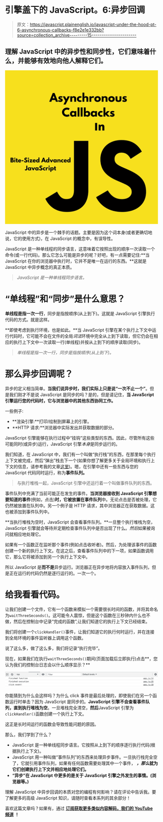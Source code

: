 # 引擎盖下的 JavaScript。6:异步回调

> 原文：<https://javascript.plainenglish.io/javascript-under-the-hood-pt-6-asynchronous-callbacks-f8e2e1e332bb?source=collection_archive---------15----------------------->

## 理解 JavaScript 中的异步性和同步性，它们意味着什么，并能够有效地向他人解释它们。

![](img/5836f0e95a3188067e71c6d20fee553d.png)

JavaScript 中的异步是一个棘手的话题。主要是因为这个词本身(或者更确切地说，它的使用方式)，在 JavaScript 的概念中，有误导性。

JavaScript 是一种单线程的同步语言，这意味着它按照出现的顺序一次读取一个命令(或一行代码)。那么它怎么可能是异步的呢？好吧，有一点需要记住:**当 JavaScript 在你的浏览器中执行时，它并不是唯一在运行的东西。**这就是 JavaScript 中异步概念的真正本质。

> *JavaScript 是一种单线程同步语言。*

# “单线程”和“同步”是什么意思？

**单线程是指一次一行**，同步是指按顺序(从上到下)。这就是 JavaScript 引擎执行代码的方式。就是这样。

**即使考虑到执行环境，也是如此。**当 JavaScript 引擎在某个执行上下文中运行代码时，它可能不会在文件的全局*词法*环境中完全从上到下读取，但它仍会在相应的执行上下文中一次读取一行(单线程)并按从上到下的顺序读取(同步)。

> *单线程是指一次一行，同步是指按顺序(从上到下)。*

# 那么异步回调呢？

异步的定义相当简单。**当我们说异步时，我们实际上只是说“一次不止一个”**。但是我们刚才不是说 JavaScript 是同步的吗？是的，但是请记住，**当 JavaScript 引擎运行您的代码时，它与浏览器中的其他东西协同工作。**

一些例子:

*   **渲染引擎:**打印/绘制到屏幕上的引擎。
*   **HTTP 请求:**浏览器中实际发出并获取数据的部分。

JavaScript 引擎能够在执行过程中“挂钩”这些类型的东西。因此，尽管所有这些可能同时(或异步)运行，JavaScript 引擎*本身*是同步运行的。

我们知道，在 JavaScript 中，我们有一个叫做“执行栈”的东西，在那里每个执行上下文被完成，然后“弹出”栈去下一个(如果你想了解更多关于全局环境和执行上下文的信息，请参考我的文章[这里](https://codeburst.io/javascript-under-the-hood-pt-1-the-global-environment-332c8494413c))。嗯，在引擎中还有一些东西与您的 JavaScript 代码同时运行，称为**事件队列。**

> 与执行堆栈一起，JavaScript 引擎中还运行着一个叫做事件队列的东西。

事件队列中充满了当前可能正在发生的事件。**当浏览器接收到 JavaScript 引擎想要知道的事件**(例如，点击)**时，它被放置在事件队列**中。无论点击是否被处理，它仍然被放置在队列中。另一个例子是 HTTP 请求，其中浏览器正在获取数据。这也被添加到事件队列中。

**当执行堆栈为空时，JavaScript 会查看事件队列。**一旦整个执行堆栈为空，JavaScript 引擎就会等待并定期检查事件队列中是否出现了什么。*然后*如果被询问就相应地处理它。

如果有一个函数正在监听那个事件(例如点击收听者)。然后，为处理该事件的函数创建一个新的执行上下文。在这之后，查看事件队列中的下一项，如果函数调用它，那么它将被添加到另一个执行上下文中。

所以 JavaScript 是**而不是**异步运行。浏览器正在异步地将内容放入事件队列，但是正在运行的代码仍然是逐行运行的。一次一个。

# 给我看看代码。

让我们创建一个文件，它有一个函数来模拟一个需要很长时间的函数，并将其命名为`waitThreeSeconds()`。这可能令人震惊，但是这个函数在三秒钟内什么也不做，然后在控制台中记录“完成的函数”,让我们知道它的执行上下文已经结束。

我们将创建一个`clickHandler()`事件，让我们知道它的执行何时运行，并在连接到全局环境的事件监听器上调用这个函数。

说了这么多，做了这么多，我们将记录“执行完毕”。

现在，如果我们在执行`waitThreeSeconds()`期间(页面加载后立即执行)点击**，您认为我们的控制台日志会以什么顺序显示？**

![](img/b237afec3a9767f1df4941b58d4ac6ef.png)

你能猜到为什么会这样吗？为什么 click 事件是最后处理的，即使我们在另一个函数运行时单击？因为 JavaScript 是同步的。**JavaScript 引擎不会查看事件队列，直到执行堆栈为空**。一旦堆栈完全清空，**然后**JavaScript 引擎为`clickHandler()`函数创建一个执行上下文。

这正是长时间运行的函数会导致性能问题的原因。

那么，我们学到了什么？

*   JavaScript 是一种单线程同步语言。它按照从上到下的顺序逐行执行代码(根据执行上下文)。
*   JavaScript 用一种叫做“事件队列”的东西来处理异步事件。一旦执行栈完全空了，它就引用事件队列，如果有任何函数需要处理其中一个事件， ***，那么*就为它们创建执行上下文并相应地处理它们。**
*   **“异步”在 JavaScript 中更多的是关于 JavaScript 引擎之外发生的事情。(浏览器等。)**

理解 JavaScript 中异步回调的本质对您的编程有何影响？请在评论中告诉我。要了解更多的高级 JavaScript 知识，请随时查看本系列的其余部分！

喜欢这篇文章吗？如果有，通过 [**订阅获取更多类似内容解码，我们的 YouTube 频道**](https://www.youtube.com/channel/UCtipWUghju290NWcn8jhyAw) **！**